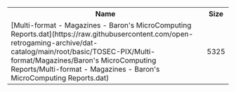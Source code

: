 <table>
<tr><th>Name</th><th>Size</th></tr>
<tr><td>[Multi-format - Magazines - Baron's MicroComputing Reports.dat](https://raw.githubusercontent.com/open-retrogaming-archive/dat-catalog/main/root/basic/TOSEC-PIX/Multi-format/Magazines/Baron's MicroComputing Reports/Multi-format - Magazines - Baron's MicroComputing Reports.dat)</td><td>5325</td></tr>
</table>

